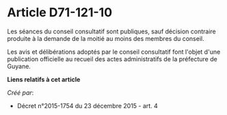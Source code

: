 # Article D71-121-10

Les séances du conseil consultatif sont publiques, sauf décision contraire produite à la demande de la moitié au moins des
membres du conseil. 

Les avis et délibérations adoptés par le conseil consultatif font l'objet d'une publication officielle au recueil des actes
administratifs de la préfecture de Guyane.

**Liens relatifs à cet article**

_Créé par_:

  - Décret n°2015-1754 du 23 décembre 2015 - art. 4
